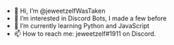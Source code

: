 - 👋 Hi, I’m @jeweetzelfWasTaken
- 👀 I’m interested in Discord Bots, I made a few before
- 🌱 I’m currently learning Python and JavaScript
- 📫 How to reach me: jeweetzelf#1911 on Discord.

<!---
jeweetzelfWasTaken/jeweetzelfWasTaken is a ✨ special ✨ repository because its `README.md` (this file) appears on your GitHub profile.
You can click the Preview link to take a look at your changes.
--->
